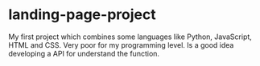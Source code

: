 # landing-page-project
My first project which combines some languages like Python, JavaScript, HTML and CSS. Very poor for my programming level. 
Is a good idea developing a API for understand the function.